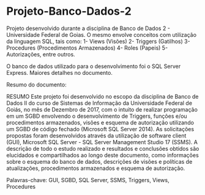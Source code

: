 # Projeto-Banco-Dados-2
Projeto desenvolvido durante a disciplina de Banco de Dados 2 - Universidade Federal de Goias.
O mesmo envolve conceitos com utilização da linguagem SQL, tais como:
1- Views (Visões)
2- Triggers (Gatilhos)
3- Procedures (Procedimentos Armazenados)
4- Roles (Papeis)
5- Autorizações, entre outros.

O banco de dados utilizado para o desenvolvimento foi o SQL Server Express. Maiores detalhes no documento.

Resumo do documento:

RESUMO
Este projeto foi desenvolvido no escopo da disciplina de Banco de Dados II do
curso de Sistemas de Informação da Universidade Federal de Goiás, no mês de
Dezembro de 2017, com o intuito de realizar programação em um SGBD envolvendo
o desenvolvimento de Triggers, funções e/ou procedimentos armazenados, visões e
esquema de autorização utilizando um SGBD de código fechado (Microsoft SQL
Server 2014).
As solicitações propostas foram desenvolvidos através da utilização de software
client (GUI), Microsoft SQL Server - SQL Server Management Studio 17 (SSMS).
A descrição de todo o estudo realizado e resultados e conclusões obtidos são
elucidados e compartilhados ao longo deste documento, como informações sobre o
esquema do banco de dados, descrições de visões e políticas de atualizações,
procedimentos armazenados e esquema de autorização.

Palavras-chave: GUI, SGBD, SQL Server, SSMS, Triggers, Views, Procedures
